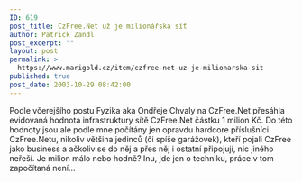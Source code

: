 ```yaml
---
ID: 619
post_title: CzFree.Net už je milionářská síť
author: Patrick Zandl
post_excerpt: ""
layout: post
permalink: >
  https://www.marigold.cz/item/czfree-net-uz-je-milionarska-sit
published: true
post_date: 2003-10-29 08:42:00
---
```

Podle včerejšího postu Fyzika aka Ondřeje Chvaly na CzFree.Net přesáhla evidovaná hodnota infrastruktury sítě CzFree.Net částku 1 milion Kč. Do této hodnoty jsou ale podle mne&#160;počítány jen opravdu hardcore příslušníci CzFree.Netu, nikoliv většina jedinců (či spíše garážovek), kteří pojali CzFree jako business a ačkoliv se do něj a přes něj i ostatní připojují, nic jiného neřeší. Je milion málo nebo hodně? Inu, jde jen o techniku, práce v tom započítaná není...